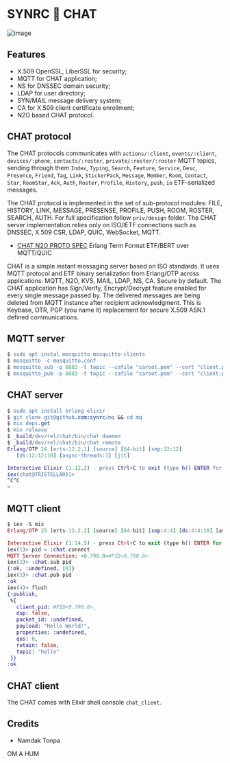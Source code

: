 SYNRC 💬 CHAT
=============

![image](https://github.com/erpuno/chat/assets/144776/b7e0b60b-4b61-4ff6-a8c9-e27f2e4c4e7c)

Features
--------

* X.509 OpenSSL, LiberSSL for security;
* MQTT for CHAT application;
* NS for DNSSEC domain security;
* LDAP for user directory;
* SYN/MAIL message delivery system;
* CA for X.509 client certificate enrollment;
* N2O based CHAT protocol.

CHAT protocol
-------------

The CHAT protocols communicates with `actions/:client`, `events/:client`, `devices/:phone`,
`contacts/:roster`, `private/:roster/:roster` MQTT topics, sending through them
`Index`, `Typing`, `Search`, `Feature`, `Service`, `Desc`, `Presence`,
`Friend`, `Tag`,  `Link`, `StickerPack`, `Message`, `Member`, `Room`, `Contact`,
`Star`, `RoomStar`, `Ack`, `Auth`, `Roster`, `Profile`, `History`, `push`, `io`
ETF-serialized messages.

The CHAT protocol is implemented in the set of sub-protocol modules:
FILE, HISTORY, LINK, MESSAGE, PRESENSE, PROFILE, PUSH, ROOM, ROSTER,
SEARCH, AUTH. For full specification follow `priv/design` folder. 
The CHAT server implementation relies only on ISO/IETF connections
such as DNSSEC, X.509 CSR, LDAP, QUIC, WebSocket, MQTT.

* [CHAT N2O PROTO SPEC](priv/proto) Erlang Term Format ETF/BERT over MQTT/QUIC

CHAT is a simple instant messaging server based on ISO standards.
It uses MQTT protocol and ETF binary serialization from Erlang/OTP
across applications: MQTT, N2O, KVS, MAIL, LDAP, NS, CA. Secure by default.
The CHAT application has Sign/Verify, Encrypt/Decrypt feature enabled for
every single message passed by. The delivered messages are being deleted
from MQTT instance after recipient acknowledgment.
This is Keybase, OTR, PGP (you name it) replacement for secure X.509 ASN.1 defined communications.

MQTT server
-----------

```erlang
$ sudo apt instal mosquitto mosquitto-clients
$ mosquitto -c mosquitto.conf
$ mosquitto_sub -p 8883 -t topic --cafile "caroot.pem" --cert "client.pem" --key "client.key"
$ mosquitto_pub -p 8883 -t topic --cafile "caroot.pem" --cert "client.pem" --key "client.key" -m "HELLO"
```


CHAT server
-----------

```erlang
$ sudo apt install erlang elixir
$ git clone git@github.com:synrc/mq && cd mq
$ mix deps.get
$ mix release
$ _build/dev/rel/chat/bin/chat daemon
$ _build/dev/rel/chat/bin/chat remote
Erlang/OTP 24 [erts-12.2.1] [source] [64-bit] [smp:12:12]
   [ds:12:12:10] [async-threads:1] [jit]

Interactive Elixir (1.12.2) - press Ctrl+C to exit (type h() ENTER for help)
iex(chat@TRISTELLAR)1>
^C^C
>
```

MQTT client
-----------

```elixir
$ iex -S mix
Erlang/OTP 25 [erts-13.2.2] [source] [64-bit] [smp:4:4] [ds:4:4:10] [async-threads:1] [jit:ns] [dtrace]

Interactive Elixir (1.14.5) - press Ctrl+C to exit (type h() ENTER for help)
iex(1)> pid = :chat.connect
MQTT Server Connection: <0.790.0>#PID<0.790.0>
iex(2)> :chat.sub pid
{:ok, :undefined, [0]}
iex(3)> :chat.pub pid
:ok
iex(4)> flush
{:publish,
 %{
   client_pid: #PID<0.790.0>,
   dup: false,
   packet_id: :undefined,
   payload: "Hello World!",
   properties: :undefined,
   qos: 0,
   retain: false,
   topic: "hello"
 }}
:ok
```

CHAT client
-----------

The CHAT comes with Elixir shell console `chat_client`.

Credits
-------

* Namdak Tonpa

OM A HUM
